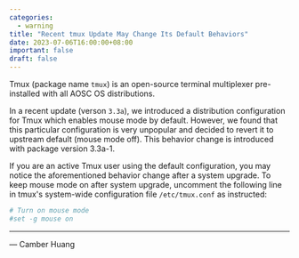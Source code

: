 ```yaml
---
categories:
  - warning
title: "Recent tmux Update May Change Its Default Behaviors"
date: 2023-07-06T16:00:00+08:00
important: false
draft: false
---
```


Tmux (package name `tmux`) is an open-source terminal multiplexer pre-installed with all AOSC OS distributions.

In a recent update (verson `3.3a`), we introduced a distribution configuration for Tmux which enables mouse mode by default. However, we found that this particular configuration is very unpopular and decided to revert it to upstream default (mouse mode off). This behavior change is introduced with package version 3.3a-1.

If you are an active Tmux user using the default configuration, you may notice the aforementioned behavior change after a system upgrade. To keep mouse mode on after system upgrade, uncomment the following line in tmux's system-wide configuration file `/etc/tmux.conf` as instructed:

```conf
# Turn on mouse mode
#set -g mouse on
```

---

— Camber Huang 
